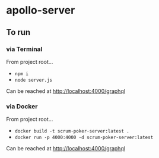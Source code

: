 # apollo-server

## To run

### via Terminal

From project root...

- `npm i`
- `node server.js`

Can be reached at [http://localhost:4000/graphql](http://localhost:4000/graphql)

### via Docker

From project root...

- `docker build -t scrum-poker-server:latest .`
- `docker run -p 4000:4000 -d scrum-poker-server:latest`

Can be reached at [http://localhost:4000/graphql](http://localhost:4000/graphql)

